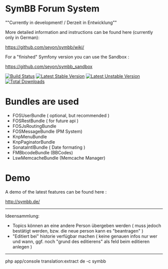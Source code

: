 # SymBB Forum System

""Currently in development! / Derzeit in Entwicklung""

More detailed information and instructions can be found here (currently only in German):

https://github.com/seyon/symbb/wiki/

For a "finished" Symfony version you can use the Sandbox :

https://github.com/seyon/symbb_sandbox

[![Build Status](https://travis-ci.org/seyon/symbb.png?branch=master)](https://travis-ci.org/seyon/symbb)
[![Latest Stable Version](https://poser.pugx.org/symbb/symbb/v/stable.png)](https://packagist.org/packages/symbb/symbb)
[![Latest Unstable Version](https://poser.pugx.org/symbb/symbb/v/unstable.png)](https://packagist.org/packages/symbb/symbb)
[![Total Downloads](https://poser.pugx.org/symbb/symbb/downloads.png)](https://packagist.org/packages/symbb/symbb)

# Bundles are used

- FOSUserBundle ( optional, but recommended )
- FOSRestBundle ( for future api )
- FOSJsRoutingBundle 
- FOSMessageBundle (PM System)
- KnpMenuBundle
- KnpPaginatorBundle
- SonataIntlBundle ( Date formating )
- FMBbcodeBundle (BBCodes)
- LswMemcacheBundle (Memcache Manager)

# Demo

A demo of the latest features can be found here :

http://symbb.de/


-------
Ideensammlung:

- Topics können an eine andere Person übergeben werden ( muss jedoch bestätigt werden, bzw. die neue person kann es "beantragen" )
- "Editiert bei" historie verfügbar machen ( keine genauen infos nur wer und wann, ggf. noch "grund des editierens" als feld beim editieren anlegen )


-------
php app/console translation:extract de -c symbb